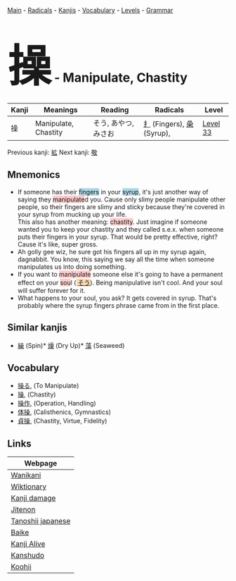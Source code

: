 <style> bigfont {font-size: 100px}</style>
[Main](../index.md) -
[Radicals](../radicals.md) -
[Kanjis](../kanjis.md) -
[Vocabulary](../vocabulary.md) -
[Levels](../levels.md) -
[Grammar](../grammar.md)
# <bigfont> 操</bigfont> - Manipulate, Chastity 

| Kanji | Meanings | Reading | Radicals | Level |
| --- | --- | --- | --- | --- |
| 操 | Manipulate, Chastity | そう, あやつ, みさお | [扌](../radicals/扌.md) (Fingers), [喿](../radicals/喿.md) (Syrup),  | [Level 33](../levels/wk_level33.md) |

Previous kanji: [拡](拡.md) Next kanji: [敬](敬.md) 

## Mnemonics
 * If someone has their <span style="background-color:#ADD8E6"> fingers</span> in your <span style="background-color:#ADD8E6"> syrup</span>, it's just another way of saying they <span style="background-color:#ffcccb"> manipulate</span>d you. Cause only slimy people manipulate other people, so their fingers are slimy and sticky because they're covered in your syrup from mucking up your life.<br />This also has another meaning: <span style="background-color:#ffcccb"> chastity</span>. Just imagine if someone wanted you to keep your chastity and they called s.e.x. when someone puts their fingers in your syrup. That would be pretty effective, right? Cause it's like, super gross.
* Ah golly gee wiz, he sure got his fingers all up in my syrup again, dagnabbit. You know, this saying we say all the time when someone manipulates us into doing something.
* If you want to <span style="background-color:#ffcccb"> manipulate</span> someone else it's going to have a permanent effect on your <span style="background-color:#ffcccb"> sou</span>l (<span style="background-color:#fed8b1"> [そう](https://jisho.org/search/そう)</span>). Being manipulative isn't cool. And your soul will suffer forever for it.
* What happens to your soul, you ask? It gets covered in syrup. That's probably where the syrup fingers phrase came from in the first place.


## Similar kanjis
 * [繰](繰.md) (Spin)* [燥](燥.md) (Dry Up)* [藻](藻.md) (Seaweed)


## Vocabulary
 * [操る](../vocabulary/操.md), (To Manipulate)
* [操](../vocabulary/操.md), (Chastity)
* [操作](../vocabulary/操.md), (Operation, Handling)
* [体操](../vocabulary/操.md), (Calisthenics, Gymnastics)
* [貞操](../vocabulary/操.md), (Chastity, Virtue, Fidelity)



## Links 

| Webpage |
| --- |
| [Wanikani          ](https://www.wanikani.com/kanji/操) |
| [Wiktionary        ](https://en.wiktionary.org/wiki/操) |
| [Kanji damage      ](http://www.kanjidamage.com/kanji/search?utf8=✓&q=操) |
| [Jitenon           ](https://jitenon.com/kanji/操) |
| [Tanoshii japanese ](https://www.tanoshiijapanese.com/dictionary/kanji.cfm?k=操) |
| [Baike             ](https://baike.baidu.com/item/操) |
| [Kanji Alive       ](https://app.kanjialive.com/操) |
| [Kanshudo          ](https://www.kanshudo.com/searchmn?q=操) |
| [Koohii            ](https://kanji.koohii.com/study/kanji/操) |
